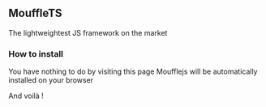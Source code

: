 ## MouffleTS

The lightweightest JS framework on the market

### How to install

You have nothing to do by visiting this page Moufflejs will be automatically installed on your browser

And voilà ! 
